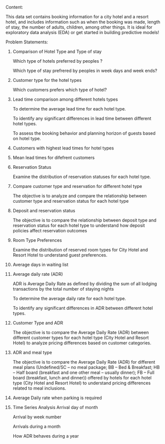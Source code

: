 Content:

This data set contains booking information for a city hotel and a resort hotel, and includes information such as when the booking was made, length of stay, the number of adults, children, among other things. It is ideal for exploratory data analysis (EDA) or get started in building predictive models!

Problem Statements:

1. Comparison of Hotel Type and Type of stay

    Which type of hotels preferred by peoples ?

    Which type of stay prefrered by peoples in week days and week ends?

2. Customer type for the hotel types

    Which customers prefers which type of hotel?

3. Lead time comparison among different hotels types

    To determine the average lead time for each hotel type.
   
    To identify any significant differences in lead time between different hotel types.
   
    To assess the booking behavior and planning horizon of guests based on hotel type.

4. Customers with highest lead times for hotel types

5. Mean lead times for difefrent customers

6. Reservation Status

    Examine the distribution of reservation statuses for each hotel type.

7. Compare customer type and reservation for different hotel type
   
    The objective is to analyze and compare the relationship between customer type and reservation status for each hotel type

8. Deposit and reservation status
   
    The objective is to compare the relationship between deposit type and reservation status for each hotel type to understand how deposit policies affect reservation outcomes

9. Room Type Preferences

    Examine the distribution of reserved room types for City Hotel and Resort Hotel to understand guest preferences.

10. Average days in waiting list

11. Average daily rate (ADR)

    ADR is Average Daily Rate as defined by dividing the sum of all lodging transactions by the total number of staying nights

     To determine the average daily rate for each hotel type.
    
     To identify any significant differences in ADR between different hotel types.

12. Customer Type and ADR

    The objective is to compare the Average Daily Rate (ADR) between different customer types for each hotel type (City Hotel and Resort Hotel) to analyze pricing differences based on customer categories.

13. ADR and meal type

    The objective is to compare the Average Daily Rate (ADR) for different meal plans (Undefined/SC – no meal package; BB – Bed & Breakfast; HB – Half board (breakfast and one other meal – usually dinner); FB – Full board (breakfast, lunch and dinner)) offered by hotels for each hotel type (City Hotel and Resort Hotel) to understand pricing differences related to meal inclusions.

14. Average Daily rate when parking is required

15. Time Series Analysis
    Arrival day of month

    Arrival by week number

    Arrivals during a month

    How ADR behaves during a year

